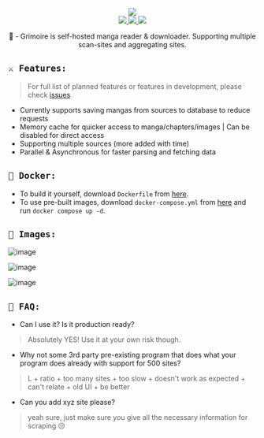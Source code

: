 <p align="center">
	<img src="https://github.com/Yucked/Grimoire/assets/20461656/e31d016b-9a58-4b6d-9b4f-b29458140651" />
	</br>
	<a href="https://discord.gg/ZJaVXK8">
		<img src="https://img.shields.io/badge/Discord-Support-%237289DA.svg?logo=discord&style=for-the-badge&logoWidth=30&labelColor=0d0d0d" />
	</a>
    <a href="#docker">
		<img src="https://img.shields.io/badge/Docker-Supported-%232496ED.svg?logo=docker&style=for-the-badge&logoWidth=30&labelColor=0d0d0d" />
	</a>
    <a href="#docker">
		<img src="https://img.shields.io/badge/Built On-.NET-%23512BD4.svg?logo=dotnet&style=for-the-badge&logoWidth=30&labelColor=0d0d0d" />
	</a> 
	<p align="center">
	     🪭 - Grimoire is self-hosted manga reader & downloader. Supporting multiple scan-sites and aggregating sites.
  </p>
</p>


## `⚔️ Features:`
> For full list of planned features or features in development, please check [issues](https://github.com/Yucked/Grimoire/issues)

- Currently supports saving mangas from sources to database to reduce requests
- Memory cache for quicker access to manga/chapters/images | Can be disabled for direct access
- Supporting multiple sources (more added with time)
- Parallel & Asynchronous for faster parsing and fetching data

## `🐳 Docker:`
- To build it yourself, download `Dockerfile` from [here](https://github.com/Yucked/Grimoire/blob/main/Dockerfile).
- To use pre-built images, download `docker-compose.yml` from [here](https://github.com/Yucked/Grimoire/blob/main/docker-compose.yml) and run `docker compose up -d`.

## `📸 Images:`

![image](https://github.com/Yucked/Grimoire/assets/20461656/793456f6-f632-4c70-b9d7-c08efb0ebe68)

![image](https://github.com/Yucked/Grimoire/assets/20461656/42f78ada-d431-437e-a1da-d4a3f8ea40dc)

![image](https://github.com/Yucked/Grimoire/assets/20461656/64a26e9d-5829-4e0e-92e6-9fe8f1e7cab9)


## `🤔 FAQ:`
- Can I use it? Is it production ready?
> Absolutely YES! Use it at your own risk though.

- Why not some 3rd party pre-existing program that does what your program does already with support for 500 sites?
> L + ratio + too many sites + too slow + doesn't work as expected + can't relate + old UI + be better

- Can you add xyz site please?
> yeah sure, just make sure you give all the necessary information for scraping 😒
